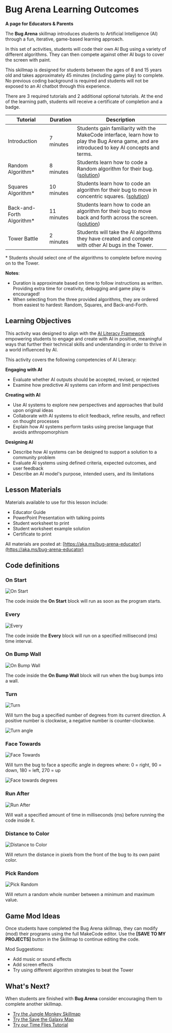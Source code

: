 # Bug Arena Learning Outcomes

**A page for Educators & Parents**

The **Bug Arena** skillmap introduces students to Artificial Intelligence (AI) through a fun, iterative, game-based learning approach.

In this set of activities, students will code their own AI Bug using a variety of different algorithms. They can then compete against other AI bugs to cover the screen with paint.

This skillmap is designed for students between the ages of 8 and 15 years old and takes approximately 45 minutes (including game play) to complete.  No previous coding background is required and students will not be exposed to an AI chatbot through this experience.

There are 3 required tutorials and 2 additional optional tutorials. At the end of the learning path, students will receive a certificate of completion and a badge.

|  Tutorial                 | Duration   |  Description |
| ------------------------- | ---------- | ------------ |
| Introduction              | 7 minutes  | Students gain familiarity with the MakeCode interface, learn how to play the Bug Arena game, and are introduced to key AI concepts and terms. |
| Random Algorithm*         | 8 minutes  | Students learn how to code a Random algorithm for their bug.  ([solution](https://makecode.com/_YHA76faXLVgx)) |
| Squares Algorithm*        | 10 minutes | Students learn how to code an algorithm for their bug to move in concentric squares.  ([solution]( https://makecode.com/_HFrcvoUYaMg7)) |
| Back-and-Forth Algorithm* | 11 minutes | Students learn how to code an algorithm for their bug to move back and forth across the screen.  ([solution]( https://makecode.com/_aipRXiJfsX6T)) |
| Tower Battle              | 2 minutes  | Students will take the AI algorithms they have created and compete with other AI bugs in the Tower. |

\* Students should select one of the algorithms to complete before moving on to the Tower.

**Notes**:
- Duration is approximate based on time to follow instructions as written. Providing extra time for creativity, debugging and game play is encouraged!
- When selecting from the three provided algorithms, they are ordered from easiest to hardest: Random, Squares, and Back-and-Forth.

## Learning Objectives

This activity was designed to align with the [AI Literacy Framework](https://ailiteracyframework.org) empowering students to engage and create with AI in positive, meaningful ways that further their technical skills and understanding in order to thrive in a world influenced by AI.

This activity covers the following competencies of AI Literacy:

**Engaging with AI**
- Evaluate whether AI outputs should be accepted, revised, or rejected
- Examine how predictive AI systems can inform and limit perspectives

**Creating with AI**
- Use AI systems to explore new perspectives and approaches that build upon original ideas
- Collaborate with AI systems to elicit feedback, refine results, and reflect on thought processes
- Explain how AI systems perform tasks using precise language that avoids anthropomorphism

**Designing AI**
- Describe how AI systems can be designed to support a solution to a community problem
- Evaluate AI systems using defined criteria, expected outcomes, and user feedback
- Describe an AI model's purpose, intended users, and its limitations

## Lesson Materials

Materials available to use for this lesson include:
- Educator Guide
- PowerPoint Presentation with talking points
- Student worksheet to print
- Student worksheet example solution
- Certificate to print

All materials are posted at: [https://aka.ms/bug-arena-educator](https://aka.ms/bug-arena-educator) 

## Code definitions

### On Start

![On Start](/static/skillmap/bug-arena/onstart.png "on start")

The code inside the **On Start** block will run as soon as the program starts.

### Every

![Every](/static/skillmap/bug-arena/every.png "every")

The code inside the **Every** block will run on a specified millisecond (ms) time interval.

### On Bump Wall

![On Bump Wall](/static/skillmap/bug-arena/onbumpwall.png "on bump wall")

The code inside the **On Bump Wall** block will run when the bug bumps into a wall.

### Turn

![Turn](/static/skillmap/bug-arena/turn.png "turn")

Will turn the bug a specified number of degrees from its current direction. A positive number is clockwise, a negative number is counter-clockwise.

![Turn angle](/static/skillmap/bug-arena/turn-angle.png "turn angle")

### Face Towards

![Face Towards](/static/skillmap/bug-arena/facetowards.png "face towards")

Will turn the bug to face a specific angle in degrees where: 0 = right, 90 = down, 180 = left, 270 = up

![Face towards degrees](/static/skillmap/bug-arena/degrees.png "face towards degrees")

### Run After

![Run After](/static/skillmap/bug-arena/runafter.png "run after")

Will wait a specified amount of time in milliseconds (ms) before running the code inside it.

### Distance to Color

![Distance to Color](/static/skillmap/bug-arena/distancetocolor.png "distance to color")

Will return the distance in pixels from the front of the bug to its own paint color.

### Pick Random

![Pick Random](/static/skillmap/bug-arena/pickrandom.png "pick random")

Will return a random whole number between a minimum and maximum value.

## Game Mod Ideas

Once students have completed the Bug Arena skillmap, they can modify (mod) their programs using the full MakeCode editor. Use the **[SAVE TO MY PROJECTS]** button in the Skillmap to continue editing the code. 

Mod Suggestions: 

- Add music or sound effects
- Add screen effects
- Try using different algorithm strategies to beat the Tower

## What's Next?

When students are finished with **Bug Arena** consider encouraging them to complete another skillmap.

- [Try the Jungle Monkey Skillmap](@homeurl@--skillmap#docs:/skillmap/jungle)
- [Try the Save the Galaxy Map](@homeurl@--skillmap#docs:/skillmap/galaxy)
- [Try our Time Flies Tutorial](@homeurl@#tutorial:/tutorials/froggy)

